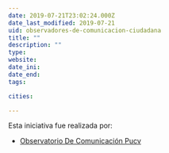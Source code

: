 ```yaml
---
date: 2019-07-21T23:02:24.000Z
date_last_modified: 2019-07-21
uid: observadores-de-comunicacion-ciudadana
title: ""
description: ""
type: 
website: 
date_ini: 
date_end: 
tags:

cities: 

---
```


Esta iniciativa fue realizada por:

- [Observatorio De Comunicación Pucv](/i/observatorio-de-comunicacion-pucv.html)
